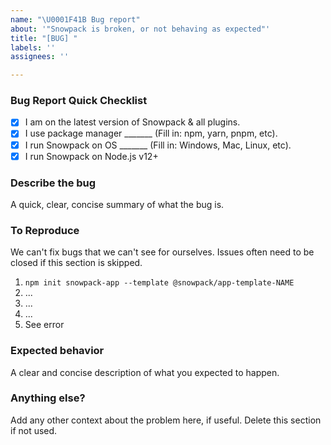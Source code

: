 ```yaml
---
name: "\U0001F41B Bug report"
about: '"Snowpack is broken, or not behaving as expected"'
title: "[BUG] "
labels: ''
assignees: ''

---
```


### Bug Report Quick Checklist

- [x] I am on the latest version of Snowpack & all plugins.
- [x] I use package manager _______ (Fill in: npm, yarn, pnpm, etc).
- [x] I run Snowpack on OS _______ (Fill in: Windows, Mac, Linux, etc).
- [x] I run Snowpack on Node.js v12+

### Describe the bug
A quick, clear, concise summary of what the bug is.

### To Reproduce
We can't fix bugs that we can't see for ourselves. Issues often need to be closed if this section is skipped.

1. `npm init snowpack-app --template @snowpack/app-template-NAME`
2. ...
3. ...
4. ...
5. See error

### Expected behavior
A clear and concise description of what you expected to happen.

### Anything else?
Add any other context about the problem here, if useful. Delete this section if not used.
